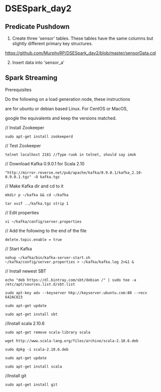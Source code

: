 # DSESpark_day2

## Predicate Pushdown

1) Create three 'sensor' tables. These tables have the same columns but slightly different primary key structures.

https://github.com/MurphyRP/DSESpark_day2/blob/master/sensorData.cql

2) Insert data into 'sensor_a'



## Spark Streaming

Prerequisites

Do the following on a load generation node, these instructions

are for ubuntu or debian based Linux. For CentOS or MacOS,

google the equivalents and keep the versions matched.

// Install Zookeeper

```
sudo apt-get install zookeeperd
```

// Test Zookeeper

```
telnet localhost 2181 //Type ruok in telnet, should say imok
```

// Download Kafka 0.9.0.1 for Scala 2.10

```
"http://mirror.reverse.net/pub/apache/kafka/0.9.0.1/kafka_2.10-0.9.0.1.tgz" -O kafka.tgz
```


// Make Kafka dir and cd to it
```
mkdir ­p ~/kafka && cd ~/kafka
```

```
tar ­xvzf ../kafka.tgz ­­strip 1
```

// Edit properties

```
vi ~/kafka/config/server.properties
```

// Add the following to the end of the file
```
delete.topic.enable = true
```
// Start Kafka
```
nohup ~/kafka/bin/kafka-server-start.sh ~/kafka/config/server.properties > ~/kafka/kafka.log 2>&1 &

```

// Install newest SBT
```
echo "deb https://dl.bintray.com/sbt/debian /" | sudo tee -a /etc/apt/sources.list.d/sbt.list
```

```
sudo apt-key adv --keyserver hkp://keyserver.ubuntu.com:80 --recv 642AC823
```

```
sudo apt-get update
```
```
sudo apt-get install sbt
```
//Install scala 2.10.6
```
sudo apt-get remove scala-library scala

wget http://www.scala-lang.org/files/archive/scala-2.10.6.deb

sudo dpkg -i scala-2.10.6.deb

sudo apt-get update

sudo apt-get install scala
```
//Install git

```
sudo apt-get install git
```
